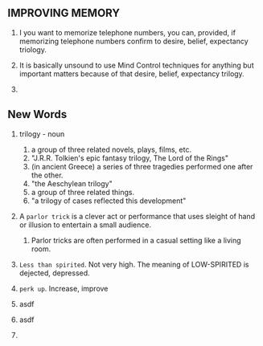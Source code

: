 
## IMPROVING MEMORY
1. I you want to memorize telephone numbers, you can, provided, if memorizing telephone numbers confirm to desire, belief, expectancy triology. 

2. It is basically unsound to use Mind Control techniques for anything but important matters because of that desire, belief, expectancy trilogy. 

3. 

## New Words

1. trilogy - noun
   1. a group of three related novels, plays, films, etc.
   2. "J.R.R. Tolkien's epic fantasy trilogy, The Lord of the Rings"
   3. (in ancient Greece) a series of three tragedies performed one after the other.
   4. "the Aeschylean trilogy"
   5. a group of three related things.
   6. "a trilogy of cases reflected this development"

2. A `parlor trick` is a clever act or performance that uses sleight of hand or illusion to entertain a small audience. 
   1. Parlor tricks are often performed in a casual setting like a living room.

3. `Less than spirited`. Not very high. The meaning of LOW-SPIRITED is dejected, depressed.

4. `perk up`. Increase, improve
5. asdf
6. asdf
7. 